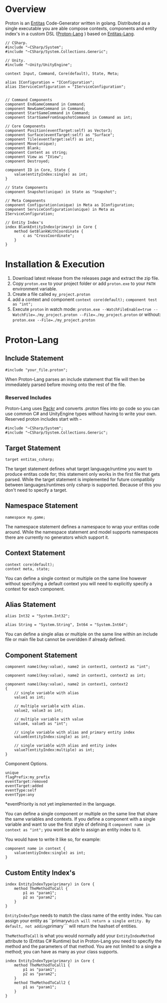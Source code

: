 # Overview
Proton is an [Entitas](https://github.com/sschmid/Entitas-CSharp) Code-Generator written in golang. Distributed as a single executable you are able compose contexts, components and entity index's in a custom DSL ([Proton-Lang](https://github.com/SirMetathyst/go-proton-lang)
) based on [Entitas-Lang](https://github.com/sschmid/Entitas-CSharp/wiki/Tutorial-%E2%80%90-Entitas%E2%80%90lang).
```
// CSharp.
#include "~CSharp/System";
#include "~CSharp/System.Collections.Generic";

// Unity.
#include "~Unity/UnityEngine";

context Input, Command, Core(default), State, Meta;

alias IConfiguration = "IConfiguration";
alias IServiceConfiguration = "IServiceConfiguration";


// Command Components
component EndGameCommand in Command;
component NewGameCommand in Command;
component StartGameCommand in Command;
component StartGameFromSnapshotCommand in Command as int;

// Core Components
component Position(eventTarget:self) as Vector3; 
component Surface(eventTarget:self) as "Surface";
component Tile(eventTarget:self) as int; 
component Move(unique);
component Blank;
component Content as string;
component View as "IView";
component Destroyed;

component ID in Core, State {
    value(entityIndex:single) as int;
}

// State Components
component Snapshot(unique) in State as "Snapshot";

// Meta Components
component Configuration(unique) in Meta as IConfiguration;
component ServiceConfiguration(unique) in Meta as IServiceConfiguration;

// Entity Index's
index BlankEntityIndex(primary) in Core {
    method GetBlankWithCoordinate {
        c as "CrossCoordinate";
    }
}
```

# Installation & Execution

1) Download latest release from the releases page and extract the zip file. 
2) Copy ```proton.exe``` to your project folder or add ```proton.exe``` to your ```PATH``` environment variable.
3) Create a file called ```my_project.proton```
4) add a context and component ```context core(default);``` ```component test as "int";```
5) Execute ```proton``` in watch mode: ```proton.exe --WatchFileEnable=true --WatchFile=./my_project.proton --File=./my_project.proton``` or without: ```proton.exe --File=./my_project.proton```

# Proton-Lang

## Include Statement

```
#include "your_file.proton";
```
When Proton-Lang parses an include statement that file will then be immediately parsed before moving onto the rest of the file.

### Reserved Includes

Proton-Lang uses [Packr](https://github.com/gobuffalo/packr) and converts .proton files into go code so you can use common C# and UnityEngine types without having to write your own. Reserved proton includes start with ```~```
```
#include "~CSharp/System";
#include "~CSharp/System.Collections.Generic";
```

## Target Statement

```
target entitas_csharp;
``` 
The target statement defines what target language/runtime you want to produce entitas code for; this statement only works in the first file that gets parsed. While the target statement is implemented for future compatibily between languages/runtimes only csharp is supported. Because of this you don't need to specify a target.

## Namespace Statement

```
namespace my.game;
```
The namespace statement defines a namespace to wrap your entitas code around. While the namespace statement and model supports namespaces there are currently no generators which support it.

## Context Statement

```
context core(default);
context meta, state;
```
You can define a single context or multiple on the same line however without specifying a default context you will need to explicitly specify a context for each component.

## Alias Statement

```
alias Int32 = "System.Int32";
```
```
alias String = "System.String", Int64 = "System.Int64";
```
You can define a single alias or multiple on the same line within an include file or main file but cannot be overidden if already defined.

## Component Statement

```
component name1(key:value), name2 in context1, context2 as "int";
```
```
component name1(key:value), name2 in context1, context2 as int;
```
```
component name1(key:value), name2 in context1, context2
{
    // single variable with alias
    value1 as int;

    // multiple variable with alias.
    value2, value3 as int;

    // multiple variable with value
    value4, value5 as "int";

    // single variable with alias and primary entity index
    value6(entityIndex:single) as int;

    // single variable with alias and entity index
    value7(entityIndex:multiple) as int;
}
```

Component Options.
```
unique
flagPrefix:my_prefix
eventTarget:removed
eventTarget:added
eventType:self
eventType:any
```

*eventPriority is not yet implemented in the language.

You can define a single component or multiple on the same line that share the same variables and contexts. If you define a component with a single variable and want to use the first style of defining it ```component name in context as "int";``` you wont be able to assign an entity index to it. 

You would have to write it like so, for example:
```
component name in context {
    value(entiyIndex:single) as int;
}
```

## Custom Entity Index's

```
index EntityIndexType(primary) in Core {
    method TheMethodToCall {
        p1 as "param1";
        p2 as "param2";
    }
}
```

```EntityIndexType``` needs to match the class name of the entity index. You can assign your entity as ``primary``` which will return a single entity. By default, not adding ```primary``` will return the hashset of entities.

```TheMethodToCall``` is what you would normally add your ```EntityIndexMethod``` attribute to (Entitas C# Runtime) but in Proton-Lang you need to specifiy the method and the parameters of that method. You are not limited to a single a method; you can have as many as your class supports.

```
index EntityIndexType(primary) in Core {
    method TheMethodToCall1 {
        p1 as "param1";
        p2 as "param2";
    }
    method TheMethodToCall2 {
        p1 as "param1";
    }
}
```